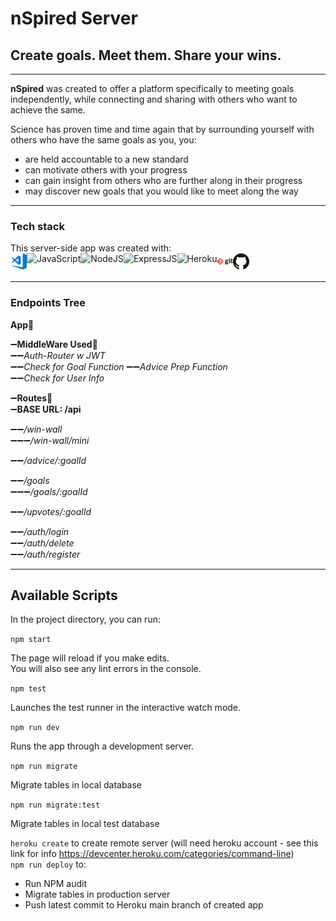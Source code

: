 # nSpired Server
## Create goals. Meet them. Share your wins.

---

**nSpired** was created to offer a platform specifically to meeting goals independently, while connecting and sharing with others who want to achieve the same.  

Science has proven time and time again that by surrounding yourself with others who have the same goals as you, you:  
- are held accountable to a new standard  
- can motivate others with your progress  
- can gain insight from others who are further along in their progress  
- may discover new goals that you would like to meet along the way

 --- 

### Tech stack  
This server-side app was created with:    
<img align="left" alt="Visual Studio Code" width="26px" src="https://raw.githubusercontent.com/github/explore/80688e429a7d4ef2fca1e82350fe8e3517d3494d/topics/visual-studio-code/visual-studio-code.png" />
<img align="left" alt="JavaScript" src="https://img.shields.io/badge/JavaScript-F7DF1E?style=for-the-badge&logo=javascript&logoColor=black" />
<img align="left" alt="NodeJS" src="https://img.shields.io/badge/Node.js-43853D?style=for-the-badge&logo=node.js&logoColor=white" />
<img align="left" alt="ExpressJS" src="https://img.shields.io/badge/Express.js-404D59?style=for-the-badge" />
<img align="left" alt="Heroku" src="https://img.shields.io/badge/Heroku-430098?style=for-the-badge&logo=heroku&logoColor=white" />
<img align="left" alt="Git" width="26px" src="https://raw.githubusercontent.com/github/explore/80688e429a7d4ef2fca1e82350fe8e3517d3494d/topics/git/git.png" />
<img align="left" alt="GitHub" width="26px" src="https://raw.githubusercontent.com/github/explore/78df643247d429f6cc873026c0622819ad797942/topics/github/github.png" />  

<br/>

---

### Endpoints Tree
**App🔻**     

➖**MiddleWare Used🔻**   
➖➖*Auth-Router w JWT*  
➖➖*Check for Goal Function*
➖➖*Advice Prep Function*  
➖➖*Check for User Info*

➖**Routes🔻**    
➖**BASE URL: /api**   

➖➖*/win-wall*   
➖➖➖*/win-wall/mini*  

➖➖*/advice/:goalId*  

➖➖*/goals*  
➖➖➖*/goals/:goalId*  

➖➖*/upvotes/:goalId*  

➖➖*/auth/login*  
➖➖*/auth/delete*  
➖➖*/auth/register* 
  
---  
  
  
## Available Scripts  
  
In the project directory, you can run:  
  
`npm start`  
  
The page will reload if you make edits.\
You will also see any lint errors in the console.

`npm test`

Launches the test runner in the interactive watch mode.

`npm run dev`

Runs the app through a development server.

`npm run migrate`

Migrate tables in local database

`npm run migrate:test`

Migrate tables in local test database

`heroku create` to create remote server (will need heroku account - see this link for info https://devcenter.heroku.com/categories/command-line)    
`npm run deploy`  to:
  
- Run NPM audit  
- Migrate tables in production server
- Push latest commit to Heroku main branch of created app
